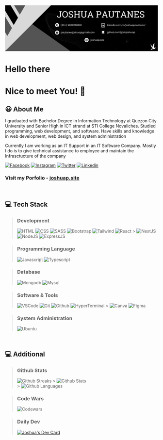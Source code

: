![Banner][Banner-image]

# Hello there

# Nice to meet You! 👋

## 😃 About Me

I graduated with Bachelor Degree in Information Technology at Quezon City University and Senior High in ICT strand at STI College Novaliches. Studied programming, web development, and software. Have skills and knowledge in web development, web design, and system administration

Currently I am working as an IT Support in an IT Software Company. Mostly I do is to give technical assistance to employee and maintain the Infrasctucture of the company

[![Facebook][Facebook-icon]](Facebook-link)
[![Instagram][Instagram-icon]](Instagram-link)
[![Twitter][Twitter-icon]](Twitter-link)
[![Linkedin][Linkedin-icon]](Linkedin-link)

### Visit my Porfolio - [joshuap.site](https://www.joshuap.site)

<br />

## 💻 Tech Stack

> ### Development
>
> ![HTML][Html-icon] ![CSS][CSS-icon] ![SASS][SASS-icon] ![Bootstrap][Bootstrap-icon] ![Tailwind][Tailwind-icon] ![React][React-icon] > ![NextJS][Next-icon] ![NodeJS][Node-icon] ![ExpressJS][Express-icon]

> ### Programming Language
>
> ![Javascript][Javascript-icon] ![Typescript][Typescript-icon]

> ### Database
>
> ![Mongodb][Mongodb-icon] ![Mysql][Mysql-icon]

> ### Software & Tools
>
> ![VSCode][VSCode-icon] ![Git][Git-icon] ![Github][Github-icon] ![HyperTerminal][HyperTerminal-icon] > ![Canva][Canva-icon] ![Figma][Figma-icon]

> ### System Administration
>
> ![Ubuntu][Ubuntu-icon]

<br>

## 💻 Additional

> ### Github Stats
>
> ![Github Streaks][Github-streaks] > ![Github Stats][Github-stats] <br /> > ![Github Languages][Github-language]

> ### Code Wars
>
> ![Codewars][Codewars]

> ### Daily Dev
>
> <a href="https://app.daily.dev/joshjoshuap"><img src="https://api.daily.dev/devcards/cabac29599cd4326a848a2a80a3c2350.png?r=r4n" width="300" alt="Joshua's Dev Card"/></a></a>

<!-- Image & Links -->

[Banner-image]: image/personal-banner.png
[Facebook-icon]: https://img.shields.io/badge/Facebook-1877F2?style=for-the-badge&logo=facebook&logoColor=white
[Facebook-link]: https://www.facebook.com/joshjoshuap1
[Instagram-icon]: https://img.shields.io/badge/Instagram-E4405F?style=for-the-badge&logo=instagram&logoColor=white
[Instagram-link]: https://www.instagram.com/joshjoshuap1
[Linkedin-icon]: https://img.shields.io/badge/LinkedIn-0077B5?style=for-the-badge&logo=linkedin&logoColor=white
[Linkedin-link]: https://www.linkedin.com/in/joshuapautanes
[Twitter-icon]: https://img.shields.io/badge/Twitter-1DA1F2?style=for-the-badge&logo=twitter&logoColor=white
[Twitter-link]: https://twitter.com/joshjoshuap1
[Canva-icon]: https://img.shields.io/badge/Canva-%2300C4CC.svg?&style=for-the-badge&logo=Canva&logoColor=white
[CSS-icon]: https://img.shields.io/badge/CSS3-1572B6?style=for-the-badge&logo=css3&logoColor=white
[Bootstrap-icon]: https://img.shields.io/badge/Bootstrap-563D7C?style=for-the-badge&logo=bootstrap&logoColor=white
[Express-icon]: https://img.shields.io/badge/Express.js-404D59?style=for-the-badge
[Figma-icon]: https://img.shields.io/badge/Figma-F24E1E?style=for-the-badge&logo=figma&logoColor=white
[Git-icon]: https://img.shields.io/badge/GIT-E44C30?style=for-the-badge&logo=git&logoColor=white
[Github-icon]: https://img.shields.io/badge/GitHub-100000?style=for-the-badge&logo=github&logoColor=white
[HTML-icon]: https://img.shields.io/badge/HTML5-E34F26?style=for-the-badge&logo=html5&logoColor=white
[HyperTerminal-icon]: https://img.shields.io/badge/Hyper-000000?style=for-the-badge&logo=hyper&logoColor=white
[Javascript-icon]: https://img.shields.io/badge/JavaScript-323330?style=for-the-badge&logo=javascript&logoColor=F7DF1E
[Mongodb-icon]: https://img.shields.io/badge/MongoDB-4EA94B?style=for-the-badge&logo=mongodb&logoColor=white
[Mysql-icon]: https://img.shields.io/badge/MySQL-00000F?style=for-the-badge&logo=mysql&logoColor=white
[Next-icon]: https://img.shields.io/badge/next.js-000000?style=for-the-badge&logo=nextdotjs&logoColor=
[Node-icon]: https://img.shields.io/badge/Node.js-43853D?style=for-the-badge&logo=node.js&logoColor=white
[Photoshop-icon]: https://img.shields.io/badge/Adobe%20Photoshop-31A8FF?style=for-the-badge&logo=Adobe%20Photoshop&logoColor=black
[PHP-icon]: https://img.shields.io/badge/PHP-777BB4?style=for-the-badge&logo=php&logoColor=white
[React-icon]: https://img.shields.io/badge/React-20232A?style=for-the-badge&logo=react&logoColor=61DAFB
[SASS-icon]: https://img.shields.io/badge/Sass-CC6699?style=for-the-badge&logo=sass&logoColor=white
[Tailwind-icon]: https://img.shields.io/badge/Tailwind_CSS-38B2AC?style=for-the-badge&logo=tailwind-css&logoColor=white
[Typescript-icon]: https://img.shields.io/badge/TypeScript-007ACC?style=for-the-badge&logo=typescript&logoColor=white
[Ubuntu-icon]: https://img.shields.io/badge/Ubuntu-E95420?style=for-the-badge&logo=ubuntu&logoColor=white
[VisualStudio-icon]: https://img.shields.io/badge/Visual_Studio-5C2D91?style=for-the-badge&logo=visual%20studio&logoColor=white
[VSCode-icon]: https://img.shields.io/badge/Visual_Studio_Code-0078D4?style=for-the-badge&logo=visual%20studio%20code&logoColor=white
[Codewars]: https://www.codewars.com/users/joshjoshuap/badges/large
[Github-streaks]: https://github-readme-stats.vercel.app/api?username=joshjoshuap&theme=blue-green
[Github-stats]: https://github-readme-streak-stats.herokuapp.com/?user=joshjoshuap&theme=highcontrast
[Github-language]: https://github-readme-stats.vercel.app/api/top-langs/?username=joshjoshuap&theme=blue-green
